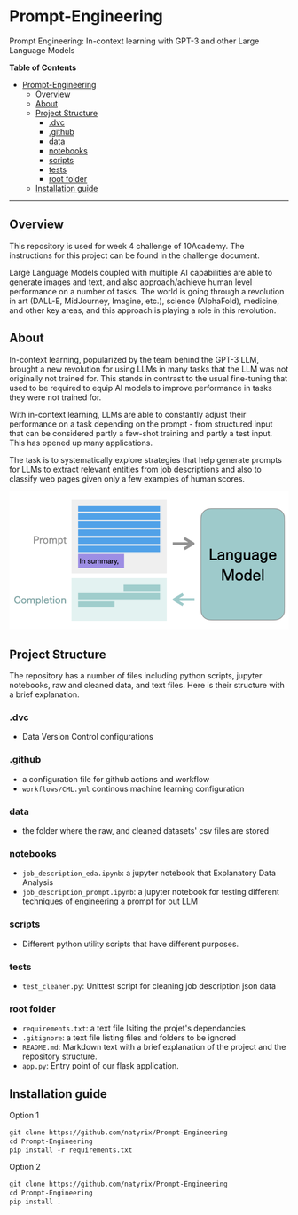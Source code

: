 # Prompt-Engineering
Prompt Engineering: In-context learning with GPT-3 and other Large Language Models 

**Table of Contents**

- [Prompt-Engineering](#Prompt-Engineering)
  - [Overview](#overview)
  - [About](#about)
  - [Project Structure](#project-structure)
    - [.dvc](#.dvc)
    - [.github](#.github)
    - [data](#data)
    - [notebooks](#notebooks)
    - [scripts](#scripts)
    - [tests](#tests)
    - [root folder](#root-folder)
  - [Installation guide](#Installation-guide)

***

## Overview

This repository is used for week 4 challenge of 10Academy. The instructions for this project can be found in the challenge document.

Large Language Models coupled with multiple AI capabilities are able to generate images and text, and also approach/achieve human level performance on a number of tasks.  The world is going through a revolution in art (DALL-E, MidJourney, Imagine, etc.), science (AlphaFold), medicine, and other key areas, and this approach is playing a role in this revolution.

## About
In-context learning, popularized by the team behind the GPT-3 LLM, brought a new revolution for using LLMs in many tasks that the LLM was not originally not trained for. This stands in contrast to the usual fine-tuning that used to be required to equip AI models to improve performance in tasks they were not trained for. 

With in-context learning, LLMs are able to constantly adjust their performance on a task depending on the prompt - from structured input that can be considered partly a few-shot training and partly a test input. This has opened up many applications.

The task is to systematically explore strategies that help generate prompts for LLMs to extract relevant entities from job descriptions and also to classify web pages given only a few examples of human scores.


![Alt text](img.png?raw=true "Propmt Engineering")



## Project Structure
The repository has a number of files including python scripts, jupyter notebooks, raw and cleaned data, and text files. Here is their structure with a brief explanation.


### .dvc
- Data Version Control configurations

### .github
- a configuration file for github actions and workflow
- `workflows/CML.yml` continous machine learning configuration

### data
- the folder where the raw, and cleaned datasets' csv files are stored

### notebooks
- `job_description_eda.ipynb`: a jupyter notebook that Explanatory Data Analysis
- `job_description_prompt.ipynb`: a jupyter notebook for testing different techniques of engineering a prompt for out LLM


### scripts
- Different python utility scripts that have different purposes.

### tests
- `test_cleaner.py`: Unittest script for cleaning job description json data

### root folder
- `requirements.txt`: a text file lsiting the projet's dependancies
- `.gitignore`: a text file listing files and folders to be ignored
- `README.md`: Markdown text with a brief explanation of the project and the repository structure.
- `app.py`: Entry point of our flask application.


## Installation guide
Option 1
```
git clone https://github.com/natyrix/Prompt-Engineering
cd Prompt-Engineering
pip install -r requirements.txt 
```
Option 2
```
git clone https://github.com/natyrix/Prompt-Engineering
cd Prompt-Engineering
pip install .
```


